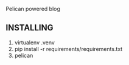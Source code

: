 Pelican powered blog

INSTALLING
----------

1. virtualenv .venv
2. pip install -r requirements/requirements.txt
3. pelican

